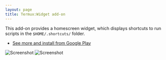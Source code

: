 ```yaml
---
layout: page
title: Termux:Widget add-on
---
```


This add-on provides a homescreen widget, which displays shortcuts to run scripts in the `$HOME/.shortcuts/` folder.

- [See more and install from Google Play](https://play.google.com/store/apps/details?id=com.termux.widget)

![Screenshot](https://lh3.googleusercontent.com/yvQF2Jdemixl3ThDOcRmJzFS0W7X7vjpdMn1Jwl0-MNpRhew0Fcv0qH6dsKh6RkP5w=h310)
![Screenshot](https://lh3.googleusercontent.com/ezbGuBpOVHxIK4R97KLUB3aijadDrC2f1HRxlLgd32VmbjTuScbO3FSYxkKDR4b3xA=h310)

